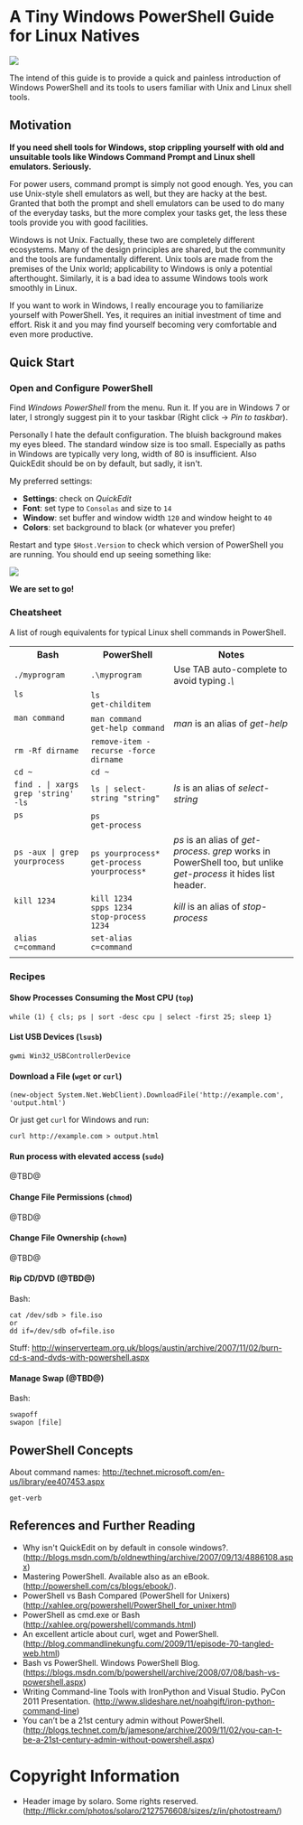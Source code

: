 # A Tiny Windows PowerShell Guide for Linux Natives

<div>
  <p><img src="https://raw.github.com/jsalonen/technotes/master/windows/powershell/img/powershell-guide-deco.jpg"></p>
</div>

The intend of this guide is to provide a quick and painless introduction of Windows PowerShell and its tools to users familiar with Unix and Linux shell tools.

## Motivation

**If you need shell tools for Windows, stop crippling yourself with old and unsuitable tools like Windows Command Prompt and Linux shell emulators. Seriously.**

For power users, command prompt is simply not good enough. Yes, you can use Unix-style shell emulators as well, but
they are hacky at the best. Granted that both the prompt and shell emulators can be used to do many of the
everyday tasks, but the more complex your tasks get, the less these tools provide you with good facilities.

Windows is not Unix. Factually, these two are completely different ecosystems. Many of
the design principles are shared, but the community and the tools are fundamentally different.
Unix tools are made from the premises of the Unix world; applicability to Windows is only a
potential afterthought. Similarly, it is a bad idea to assume Windows tools work smoothly in Linux.

If you want to work in Windows, I really encourage you to familiarize yourself with PowerShell. Yes,
it requires an initial investment of time and effort. Risk it and you may find yourself becoming very
comfortable and even more productive.

## Quick Start

### Open and Configure PowerShell

Find *Windows PowerShell* from the menu. Run it. If you are in Windows 7 or later,
I strongly suggest pin it to your taskbar (Right click -> *Pin to taskbar*). 

Personally I hate the default configuration. The bluish background makes
my eyes bleed. The standard window size is too small. Especially as paths
in Windows are typically very long, width of 80 is insufficient. Also
QuickEdit should be on by default, but sadly, it isn't. 

My preferred settings:

- **Settings**: check on *QuickEdit*
- **Font**: set type to `Consolas` and size to `14`
- **Window**: set buffer and window width `120` and window height to `40`
- **Colors**: set background to black (or whatever you prefer)

Restart and type `$Host.Version` to check which version of PowerShell you are running.
You should end up seeing something like:

<p><img src="https://raw.github.com/jsalonen/technotes/master/windows/powershell/img/powershell-start-screen.png"></p>
  
**We are set to go!**

### Cheatsheet

A list of rough equivalents for typical Linux shell commands in PowerShell.

<table>
    <tr>
        <th>Bash</th>
        <th>PowerShell</th>
        <th>Notes</th>
    </tr>
    <tr>
      <td><code>./myprogram</code></td>
      <td><code>.\myprogram</code></td>
      <td>Use TAB auto-complete to avoid typing <em>.\</em></td>
    </tr>
    <tr>
      <td><code>ls</code><br>&nbsp;</td>
      <td><code>ls</code><br><code>get-childitem</code></td>
      <td></td>
    </tr>
    <tr>
      <td><code>man command</code><br>&nbsp;</td>      
      <td><code>man command</code><br><code>get-help command</code></td>
      <td><em>man</em> is an alias of <em>get-help</em></td>
    </tr>
    <tr>
      <td><code>rm -Rf dirname</code></td>
      <td><code>remove-item -recurse -force dirname</code></td>
      <td></td>
    </tr>
    <tr>
      <td><code>cd ~</code></td>
      <td><code>cd ~</code></td>
      <td></td>
    </tr>
    <tr>
      <td><code>find . | xargs grep 'string' -ls</code></td>
      <td><code>ls | select-string "string"</code></td>
      <td><em>ls</em> is an alias of <em>select-string</em></td>
    </tr>
    <tr>
      <td><code>ps</code><br>&nbsp;</td>
      <td><code>ps</code><br><code>get-process</code></td>
      <td></td>
    </tr>
    <tr>
      <td><code>ps -aux | grep yourprocess</code><br>&nbsp;</td>
      <td><code>ps yourprocess*</code><br><code>get-process yourprocess*</code></td>
      <td><em>ps</em> is an alias of <em>get-process</em>. <em>grep</em> works in PowerShell too, but unlike <em>get-process</em> it hides list header.</td>
    </tr>
    <tr>
      <td><code>kill 1234</code><br>&nbsp;<br>&nbsp;</td>
      <td><code>kill 1234</code><br><code>spps 1234</code><br><code>stop-process 1234</code></td>
      <td><em>kill</em> is an alias of <em>stop-process</em></td>
    </tr>
    <tr>
      <td><code>alias c=command</code></td>
      <td><code>set-alias c=command</code></td>
      <td></td>
    </tr>
    <tr>
      <td><code></code></td>
      <td><code></code></td>
      <td></td>
    </tr>
</table>

### Recipes

#### Show Processes Consuming the Most CPU (`top`)

    while (1) { cls; ps | sort -desc cpu | select -first 25; sleep 1}

#### List USB Devices (`lsusb`)

    gwmi Win32_USBControllerDevice

#### Download a File (`wget` or `curl`)

    (new-object System.Net.WebClient).DownloadFile('http://example.com', 'output.html')

Or just get `curl` for Windows and run:

    curl http://example.com > output.html

#### Run process with elevated access (`sudo`)

@TBD@

#### Change File Permissions (`chmod`)

@TBD@

#### Change File Ownership (`chown`)

@TBD@

#### Rip CD/DVD (@TBD@)

Bash:

    cat /dev/sdb > file.iso    
    or
    dd if=/dev/sdb of=file.iso

Stuff: <http://winserverteam.org.uk/blogs/austin/archive/2007/11/02/burn-cd-s-and-dvds-with-powershell.aspx>

#### Manage Swap (@TBD@)

Bash:

    swapoff
    swapon [file]

## PowerShell Concepts

About command names: <http://technet.microsoft.com/en-us/library/ee407453.aspx>

    get-verb
  

## References and Further Reading

- Why isn't QuickEdit on by default in console windows?. (<http://blogs.msdn.com/b/oldnewthing/archive/2007/09/13/4886108.aspx>)
- Mastering PowerShell. Available also as an eBook. (<http://powershell.com/cs/blogs/ebook/>).
- PowerShell vs Bash Compared (PowerShell for Unixers) (<http://xahlee.org/powershell/PowerShell_for_unixer.html>)
- PowerShell as cmd.exe or Bash (<http://xahlee.org/powershell/commands.html>)
- An excellent article about curl, wget and PowerShell. (<http://blog.commandlinekungfu.com/2009/11/episode-70-tangled-web.html>)
- Bash vs PowerShell. Windows PowerShell Blog. (<https://blogs.msdn.com/b/powershell/archive/2008/07/08/bash-vs-powershell.aspx>)
- Writing Command-line Tools with IronPython and Visual Studio. PyCon 2011 Presentation. (<http://www.slideshare.net/noahgift/iron-python-command-line>)
- You can’t be a 21st century admin without PowerShell. (<http://blogs.technet.com/b/jamesone/archive/2009/11/02/you-can-t-be-a-21st-century-admin-without-powershell.aspx>)

# Copyright Information

- Header image by solaro. Some rights reserved. (<http://flickr.com/photos/solaro/2127576608/sizes/z/in/photostream/>)
